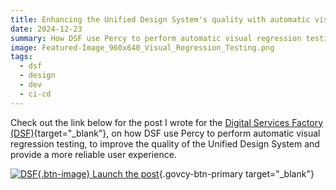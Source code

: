 ```yaml
---
title: Enhancing the Unified Design System's quality with automatic visual testing (by DSF)
date: 2024-12-23
summary: How DSF use Percy to perform automatic visual regression testing,  to improve the quality of the Unified Design System and provide a more reliable user experience
image: Featured-Image_960x640_Visual_Regression_Testing.png
tags:
  - dsf
  - design
  - dev
  - ci-cd
---
```

Check out the link below for the post I wrote for the [Digital Services Factory (DSF)](https://dsf.dmrid.gov.cy/){target="_blank"}, on how DSF use Percy to perform automatic visual regression testing, to improve the quality of the Unified Design System and provide a more reliable user experience.

[![DSF](/img/dsf-small-white-icon.svg){.btn-image} Launch the post](https://dsf.dmrid.gov.cy/2024/12/23/enhancing-the-unified-design-systems-quality-with-automatic-visual-testing/){.govcy-btn-primary target="_blank"}